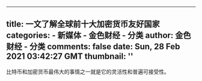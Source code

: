 
---
title: 一文了解全球前十大加密货币友好国家
categories: 
    - 新媒体
    - 金色财经 - 分类
author: 金色财经 - 分类
comments: false
date: Sun, 28 Feb 2021 03:42:27 GMT
thumbnail: ''
---

<div>   
比特币和加密货币最伟大的事情之一就是它的灵活性和普遍可接受性。  
</div>
            